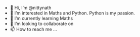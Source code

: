 - 👋 Hi, I’m @nittynath
- 👀 I’m interested in Maths and Python. Python is my passion.
- 🌱 I’m currently learning Maths
- 💞️ I’m looking to collaborate on 
- 📫 How to reach me ...

<!---
nittynath/nittynath is a ✨ special ✨ repository because its `README.md` (this file) appears on your GitHub profile.
You can click the Preview link to take a look at your changes.
--->
